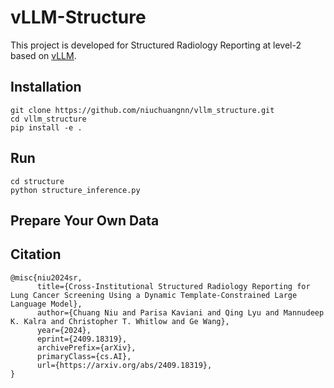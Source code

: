 # vLLM-Structure
This project is developed for Structured Radiology Reporting at level-2 based on [vLLM](https://github.com/vllm-project/vllm).

## Installation

```angular2html
git clone https://github.com/niuchuangnn/vllm_structure.git
cd vllm_structure
pip install -e .
```

## Run

```angular2html
cd structure
python structure_inference.py
```

## Prepare Your Own Data



## Citation

```
@misc{niu2024sr,
      title={Cross-Institutional Structured Radiology Reporting for Lung Cancer Screening Using a Dynamic Template-Constrained Large Language Model}, 
      author={Chuang Niu and Parisa Kaviani and Qing Lyu and Mannudeep K. Kalra and Christopher T. Whitlow and Ge Wang},
      year={2024},
      eprint={2409.18319},
      archivePrefix={arXiv},
      primaryClass={cs.AI},
      url={https://arxiv.org/abs/2409.18319}, 
}
```
